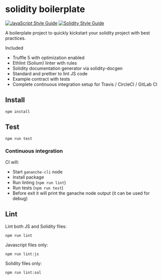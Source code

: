# solidity boilerplate

[![JavaScript Style Guide](https://img.shields.io/badge/js%20code%20style-standard-brightgreen.svg)](https://github.com/standard/standard)
[![Solidity Style Guide](https://img.shields.io/badge/solidity%20code%20style-ethlint-brightgreen.svg)](https://github.com/duaraghav8/Ethlint)


A boilerplate project to quickly kickstart your solidity project with best practices.

Included

 * Truffle 5 with optimization enabled
 * Ethlint (Solium) linter with rules
 * Solidity documentation generator via solidity-docgen
 * Standard and prettier to lint JS code
 * Example contract with tests
 * Complete continuous integration setup for Travis / CircleCI / GitLab CI


## Install

`npm install`



## Test

`npm run test`


### Continuous integration

CI will:

 * Start `gananche-cli` node
 * Install package
 * Run linting (`npm run lint`)
 * Run tests (`npm run test`)
 * Before exit it will print the ganache node output (it can be used for debug)



## Lint

Lint both JS and Solidity files:

`npm run lint`


Javascript files only:

`npm run lint:js`


Solidity files only:

`npm run lint:sol`




